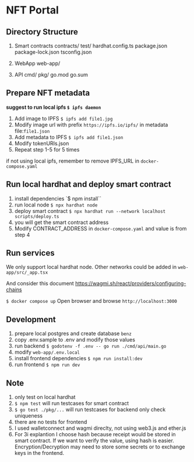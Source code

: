# NFT Portal

## Directory Structure

1. Smart contracts
   contracts/
   test/
   hardhat.config.ts
   package.json
   package-lock.json
   tsconfig.json

2. WebApp
   web-app/

3. API
   cmd/
   pkg/
   go.mod
   go.sum

## Prepare NFT metadata

**suggest to run local ipfs `$ ipfs daemon`**

1. Add image to IPFS `$ ipfs add file1.jpg`
2. Modify image url with prefix `https://ipfs.io/ipfs/` in metadata file:`file1.json`
3. Add metadata to IPFS `$ ipfs add file1.json`
4. Modify tokenURIs.json
5. Repeat step 1-5 for 5 times

if not using local ipfs, remember to remove IPFS_URL in `docker-compose.yaml`

## Run local hardhat and deploy smart contract

1. install dependencies `$ npm install``
2. run local node `$ npx hardhat node`
3. deploy smart contract `$ npx hardhat run --network localhost scripts/deploy.ts`
4. you will get the smart contract address
5. Modify CONTRACT_ADDRESS in `docker-compose.yaml` and value is from step 4

## Run services

We only support local hardhat node. Other networks could be added in `web-app/src/_app.tsx`

And consider this document https://wagmi.sh/react/providers/configuring-chains

`$ docker compose up`
Open browser and browse `http://localhost:3000`

## Development

1. prepare local postgres and create database `benz`
2. copy .env.sample to .env and modify those values
3. run backend `$ godotenv -f .env -- go run ./cmd/api/main.go`
4. modify `web-app/.env.local`
5. install frontend dependencies `$ npm run install:dev`
6. run frontend `$ npm run dev`

## Note

1. only test on local hardhat
2. `$ npm test` will run testcases for smart contract
3. `$ go test ./pkg/...` will run testcases for backend
   only check uniqueness
4. there are no tests for frontend
5. I used walletconnect and wagmi direclty, not using web3.js and ether.js
6. For 3i explantion
   I choose hash because receipt would be stored in smart contract. If we want to verify the value, using hash is easier. Encryption/Decryption may need to store some secrets or to exchange keys in the frontend.

